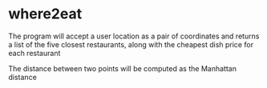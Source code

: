 # where2eat

The program will accept a user location as a pair of coordinates and returns a list of the five closest restaurants, along with the cheapest dish price for each restaurant

The distance between two points will be computed as the Manhattan distance
